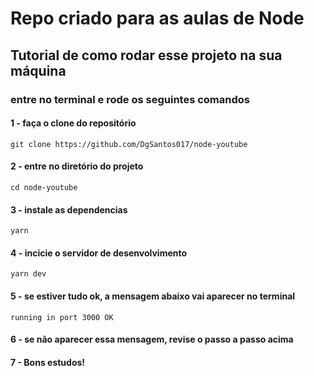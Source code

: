 # Repo criado para as aulas de Node

## Tutorial de como rodar esse projeto na sua máquina

### entre no terminal e rode os seguintes comandos

#### 1 - faça o clone do repositório
`
git clone https://github.com/DgSantos017/node-youtube
`

#### 2 - entre no diretório do projeto
`
cd node-youtube
`

#### 3 - instale as dependencias
`
yarn
`

#### 4 - incicie o servidor de desenvolvimento

`
yarn dev
`

#### 5 - se estiver tudo ok, a mensagem abaixo vai aparecer no terminal

`
running in port 3000 OK
`

#### 6 - se não aparecer essa mensagem, revise o passo a passo acima

#### 7 - Bons estudos!